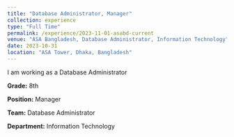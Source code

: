```yaml
---
title: "Database Administrator, Manager"
collection: experience
type: "Full Time"
permalink: /experience/2023-11-01-asabd-current
venue: "ASA Bangladesh, Database Administrator, Information Technology"
date: 2023-10-31
location: "ASA Tower, Dhaka, Bangladesh"
---
```


I am working as a Database Administrator

**Grade:** 8th

**Position:** Manager

**Team:** Database Administrator

**Department:** Information Technology

